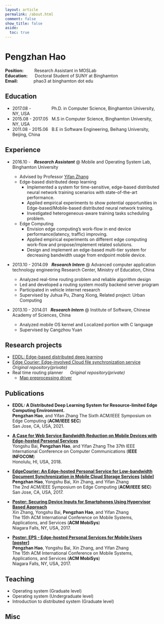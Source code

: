 ```yaml
---
layout: article
permalink: /about.html
comment: false
show_title: false
aside:
  toc: true
---
```


# Pengzhan Hao

**Position:** &nbsp;&nbsp;&nbsp;&nbsp;&nbsp;&nbsp;&nbsp;&nbsp;Research Assistant in MOSLab  
**Education:** &nbsp;&nbsp;&nbsp;&nbsp;&nbsp;Doctoral Student of SUNY at Binghamton  
**Email:** &nbsp;&nbsp;&nbsp;&nbsp;&nbsp;&nbsp;&nbsp;&nbsp;&nbsp;&nbsp;&nbsp;&nbsp;phao3 at binghamton dot edu   

## Education

- 2017.08 - &nbsp;&nbsp;&nbsp;&nbsp;&nbsp;&nbsp;&nbsp;&nbsp;&nbsp;&nbsp;&nbsp;&nbsp;&nbsp;&nbsp;&nbsp; Ph.D. in Computer Science, Binghamton University, NY, USA  
- 2015.08 - 2017.05 &nbsp;&nbsp;M.S in Computer Science, Binghamton University, NY, USA  
- 2011.08 - 2015.06 &nbsp;&nbsp;B.E in Software Engineering, Beihang University, Beijing, China  

## Experience

- 2016.10 -  &nbsp;&nbsp;***Research Assistant*** @ Mobile and Operating System Lab, Binghamton University  
  - Advised by Professor [Yifan Zhang](https://buzhangy.github.io/)
  - Edge-based distributed deep learning
    - Implemented a system for time-sensitive, edge-based distributed neural network training scenarios with state-of-the-art performance.
    - Applied empirical experiments to show potential opportunities in Edge-based/Mobile-based distributed neural network training.
    - Investigated heterogeneous-aware training tasks scheduling problem.
  - Edge Computing
    - Envision edge computing’s work-flow in end device performance(latency, traffic) improving.
    - Applied empirical experiments on different edge computing work-flow and propose/implement related solutions.
    - Design and implement an edge-based multi-tier system for decreasing bandwidth usage from endpoint mobile device.

- 2013.10 - 2014.09 &nbsp;&nbsp;***Research Intern*** @ Advanced computer application technology engineering Research Center, Ministry of Education, China  
  - Analyzed real-time routing problem and reliable algorithm design
  - Led and developed a routing system mostly backend server program
  - Participated in vehicle internet research
  - Supervised by Juhua Pu, Zhang Xiong, Related project: Urban Computing

- 2013.10 - 2014.01 &nbsp;&nbsp;***Research Intern*** @ Institute of Software, Chinese Academy of Sciences, China  
  - Analyzed mobile OS kernel and Localized portion with C language
  - Supervised by Cangzhou Yuan

## Research projects

- [EDDL: Edge-based distributed deep learning](https://github.com/CoderSherlock/dlib-exper)
- [Edge Courier: Edge-involved Cloud file synchronization service](https://github.com/bumoslab/EdgeCourier) &nbsp;&nbsp;&nbsp;&nbsp; *Original repository(private)*
- Real time routing planner &nbsp;&nbsp;&nbsp;&nbsp; *Original repository(private)*
  - [Map preprocessing driver](https://github.com/CoderSherlock/Project-OSCF.git)

## Publications

- **EDDL: A Distributed Deep Learning System for Resource-limited Edge Computing Environment.**  
**Pengzhan Hao**, and Yifan Zhang
The Sixth ACM/IEEE Symposium on Edge Computing (**ACM/IEEE SEC**)  
San Jose, CA, USA, 2021.  
  
- **[A Case for Web Service Bandwidth Reduction on Mobile Devices with Edge-hosted Personal Services](/static/2021-10/eta-infocom18.pdf)**  
Yongshu Bai, **Pengzhan Hao**, and Yifan Zhang
The 37th IEEE International Conference on Computer Communications (**IEEE INFOCOM**)  
Honolulu, HI, USA, 2018.  
  
- **[EdgeCourier: An Edge-hosted Personal Service for Low-bandwidth Document Synchronization in Mobile Cloud Storage Services](/static/2018-02/a7-hao.pdf)** **[[slide]()]**  
**Pengzhan Hao**, Yongshu Bai, Xin Zhang, and Yifan Zhang  
The 2nd ACM/IEEE Symposium on Edge Computing (**ACM/IEEE SEC**)  
San Jose, CA, USA, 2017.  
  
- **[Poster: Securing Device Inputs for Smartphones Using Hypervisor Based Approach](/static/2017-07/p169-zhang.pdf)**  
Xin Zhang, Yongshu Bai, **Pengzhan Hao**, and Yifan Zhang  
The 15th ACM International Conference on Mobile Systems, Applications, and Services (**ACM MobiSys**)  
Niagara Falls, NY, USA, 2017.  
  
- **[Poster: EPS - Edge-hosted Personal Services for Mobile Users](/static/2017-07/p163-hao.pdf) [[poster](/static/2017-07/eps_poster.pdf)]**  
**Pengzhan Hao**, Yongshu Bai, Xin Zhang, and Yifan Zhang  
The 15th ACM International Conference on Mobile Systems, Applications, and Services (**ACM MobiSys**)  
Niagara Falls, NY, USA, 2017.  

## Teaching

- Operating system (Graduate level)
- Operating system (Undergraduate level)
- Introduction to distributed system (Graduate level)
  
## Misc
